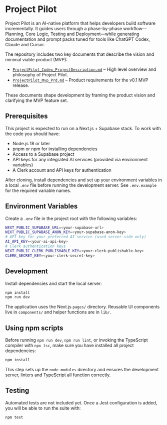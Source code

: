 # Project Pilot

Project Pilot is an AI-native platform that helps developers build software incrementally. It guides users through a phase-by-phase workflow—Planning, Core Logic, Testing and Deployment—while generating documentation and prompt packs tuned for tools like ChatGPT Codex, Claude and Cursor.

The repository includes two key documents that describe the vision and minimal viable product (MVP):

- [`ProjectPilot_Codex_ProjectDescription.md`](docs/ProjectPilot_Codex_ProjectDescription.md) – High level overview and philosophy of Project Pilot.
- [`ProjectPilot_Mvp_Prd.md`](docs/ProjectPilot_Mvp_Prd.md) – Product requirements for the v0.1 MVP release.

These documents shape development by framing the product vision and clarifying the MVP feature set.

## Prerequisites

This project is expected to run on a Next.js + Supabase stack. To work with the code you should have:

- Node.js 18 or later
- pnpm or npm for installing dependencies
- Access to a Supabase project
- API keys for any integrated AI services (provided via environment variables)
- A Clerk account and API keys for authentication

After cloning, install dependencies and set up your environment variables in a local `.env` file before running the development server. See `.env.example` for the required variable names.

## Environment Variables

Create a `.env` file in the project root with the following variables:

```bash
NEXT_PUBLIC_SUPABASE_URL=<your-supabase-url>
NEXT_PUBLIC_SUPABASE_ANON_KEY=<your-supabase-anon-key>
# API key for your preferred AI service (used server-side only)
AI_API_KEY=<your-ai-api-key>
# Clerk authentication keys
NEXT_PUBLIC_CLERK_PUBLISHABLE_KEY=<your-clerk-publishable-key>
CLERK_SECRET_KEY=<your-clerk-secret-key>
```

## Development

Install dependencies and start the local server:

```bash
npm install
npm run dev
```

The application uses the Next.js `pages/` directory. Reusable UI components live in `components/` and helper functions are in `lib/`.


## Using npm scripts

Before running `npm run dev`, `npm run lint`, or invoking the TypeScript compiler with `npx tsc`, make sure you have installed all project dependencies:

```bash
npm install
```

This step sets up the `node_modules` directory and ensures the development server, linters and TypeScript all function correctly.

## Testing

Automated tests are not included yet. Once a Jest configuration is added, you will be able to run the suite with:

```bash
npm test
```
